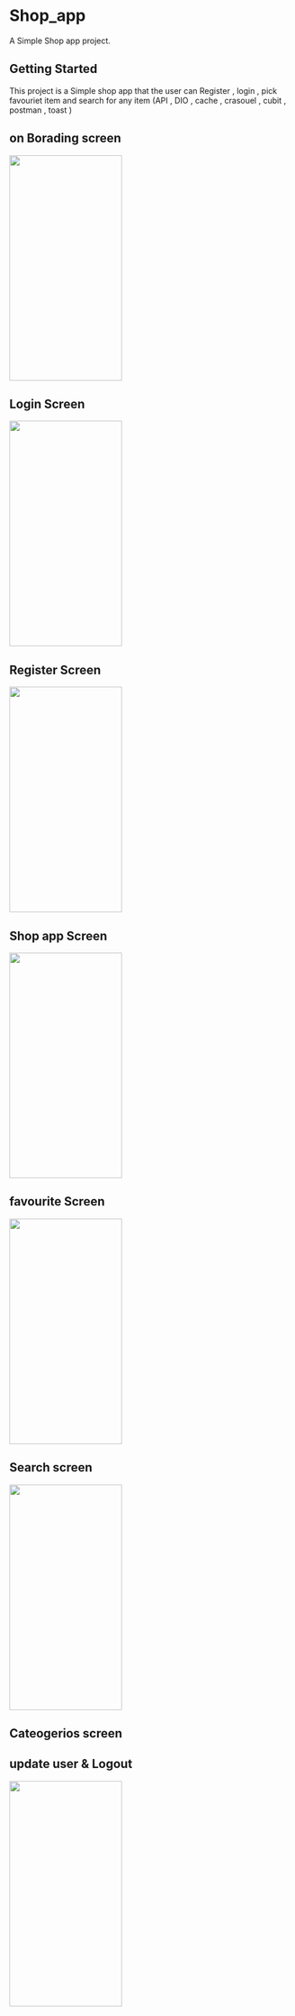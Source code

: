 # Shop_app
A Simple Shop app  project.

## Getting Started
This project is a Simple shop app that the user can Register , login  , pick favouriet item  and search for any item
(API , DIO , cache , crasouel , cubit , postman , toast  )

## on Borading screen 
<img src="https://user-images.githubusercontent.com/63354831/207138539-6b60ce65-423a-4e6f-8524-b61b9e2555f1.jpg" width="200" height="400" />

## Login Screen
<img src="https://user-images.githubusercontent.com/63354831/207138391-6b7f084b-3b65-4088-820f-b815e1da3f5c.jpg" width="200" height="400" />


## Register Screen
<img src="https://user-images.githubusercontent.com/63354831/207138491-b49ef56e-378b-4155-a797-0e9b70adcbb6.jpg" width="200" height="400" />

## Shop app Screen
<img src="https://user-images.githubusercontent.com/63354831/207139485-f63c266d-e39e-43d4-9dc1-f09286db7905.jpg" width="200" height="400" />

## favourite Screen 
<img src="https://user-images.githubusercontent.com/63354831/207143652-72467f0e-b50c-406a-84ba-49ec37797f01.jpg" width="200" height="400" />

## Search screen
<img src="https://user-images.githubusercontent.com/63354831/207143695-d551056f-7e78-4e04-bbf3-c3d613abef5e.jpg" width="200" height="400" />

## Cateogerios screen

## update user & Logout 
<img src="https://user-images.githubusercontent.com/63354831/207143759-6cd6e806-9a08-4e4f-8a55-5d1a0fe3f2b9.jpg" width="200" height="400" />



